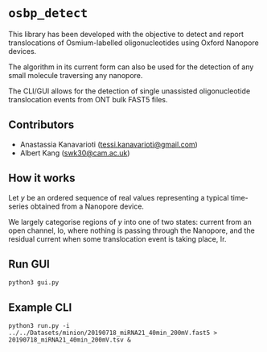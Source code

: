 # `osbp_detect`

This library has been developed with the objective to detect and report translocations of Osmium-labelled oligonucleotides using Oxford Nanopore devices. 

The algorithm in its current form can also be used for the detection of any small molecule traversing any nanopore.

The CLI/GUI allows for the detection of single unassisted oligonucleotide translocation events from ONT bulk FAST5 files.

## Contributors

- Anastassia Kanavarioti (tessi.kanavarioti@gmail.com)
- Albert Kang (swk30@cam.ac.uk) 

## How it works

Let *y* be an ordered sequence of real values representing a typical time-series obtained from a Nanopore device. 

We largely categorise regions of *y* into one of two states: current from an open channel, Io, where nothing is passing through the Nanopore, and the residual current when some translocation event is taking place, Ir. 

## Run GUI

```python3 gui.py```

## Example CLI

```python3 run.py -i ../../Datasets/minion/20190718_miRNA21_40min_200mV.fast5 > 20190718_miRNA21_40min_200mV.tsv &```
